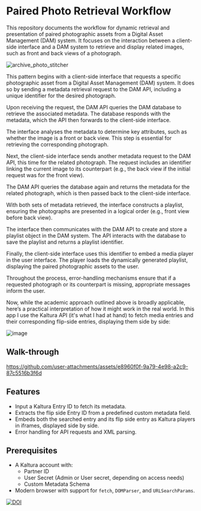 # Paired Photo Retrieval Workflow

This repository documents the workflow for dynamic retrieval and presentation of paired photographic assets from a Digital Asset Management (DAM) system. It focuses on the interaction between a client-side interface and a DAM system to retrieve and display related images, such as front and back views of a photograph.

![archive_photo_stitcher](https://github.com/user-attachments/assets/166fa493-f01d-4f9d-80b8-6d51edd68896)


This pattern begins with a client-side interface that requests a specific photographic asset from a Digital Asset Management (DAM) system. It does so by sending a metadata retrieval request to the DAM API, including a unique identifier for the desired photograph.

Upon receiving the request, the DAM API queries the DAM database to retrieve the associated metadata. The database responds with the metadata, which the API then forwards to the client-side interface.

The interface analyses the metadata to determine key attributes, such as whether the image is a front or back view. This step is essential for retrieving the corresponding photograph.

Next, the client-side interface sends another metadata request to the DAM API, this time for the related photograph. The request includes an identifier linking the current image to its counterpart (e.g., the back view if the initial request was for the front view).

The DAM API queries the database again and returns the metadata for the related photograph, which is then passed back to the client-side interface.

With both sets of metadata retrieved, the interface constructs a playlist, ensuring the photographs are presented in a logical order (e.g., front view before back view).

The interface then communicates with the DAM API to create and store a playlist object in the DAM system. The API interacts with the database to save the playlist and returns a playlist identifier.

Finally, the client-side interface uses this identifier to embed a media player in the user interface. The player loads the dynamically generated playlist, displaying the paired photographic assets to the user.

Throughout the process, error-handling mechanisms ensure that if a requested photograph or its counterpart is missing, appropriate messages inform the user.

Now, while the academic approach outlined above is broadly applicable, here’s a practical interpretation of how it might work in the real world. In this app I use the Kaltura API (it's what I had at hand) to fetch media entries and their corresponding flip-side entries, displaying them side by side:

![image](https://github.com/user-attachments/assets/1a82092a-ad1b-4082-9686-32d3d9e8ee2d)

## Walk-through

https://github.com/user-attachments/assets/e8960f0f-9a79-4e98-a2c9-87c5516b3f6d

## Features
- Input a Kaltura Entry ID to fetch its metadata.
- Extracts the flip side Entry ID from a predefined custom metadata field.
- Embeds both the searched entry and its flip side entry as Kaltura players in iframes, displayed side by side.
- Error handling for API requests and XML parsing.

## Prerequisites
- A Kaltura account with:
  - Partner ID
  - User Secret (Admin or User secret, depending on access needs)
  - Custom Metadata Schema
- Modern browser with support for `fetch`, `DOMParser`, and `URLSearchParams`.

  

[![DOI](https://zenodo.org/badge/DOI/10.5281/zenodo.15033283.svg)](https://doi.org/10.5281/zenodo.15033283)


